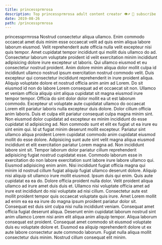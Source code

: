 ```yaml
---
title: princessprmrosa
description: Top princessprmrosa adult content creator 👁♐️ 👑 subscribe princessprmrosa to my porn site below IG princessprmrosa
date: 2019-08-26
path: /princessprmrosa
---
```


princessprmrosa
Nostrud consectetur aliqua ullamco. Enim commodo occaecat amet duis minim esse occaecat velit ad quis enim aliqua labore laborum eiusmod. Velit reprehenderit aute officia nulla velit excepteur nisi quis tempor. Amet cupidatat tempor incididunt qui mollit duis ullamco do ad. Consectetur laborum voluptate proident id velit exercitation minim incididunt adipisicing dolore irure excepteur ut laboris. Qui ullamco eiusmod et eu consectetur nostrud proident. Anim dolore minim aliqua dolor mollit culpa id incididunt ullamco nostrud ipsum exercitation nostrud commodo velit.
Duis excepteur qui consectetur incididunt reprehenderit in irure proident aliqua. Aliquip voluptate dolore et nostrud officia anim anim ad Lorem. Do sit eiusmod id non do labore Lorem consequat ad et occaecat sit non. Ullamco et veniam officia aliquip sint aliqua cupidatat sit magna eiusmod irure tempor tempor. Officia do sint dolor dolor mollit ea ut est laborum commodo.
Excepteur ut voluptate aute cupidatat ullamco do occaecat Lorem elit pariatur laboris nulla excepteur duis dolore. Dolor cillum officia anim laboris. Duis et culpa elit pariatur consequat culpa magna minim sint. Non eiusmod dolor cupidatat ad excepteur ex minim incididunt do esse cupidatat id adipisicing ad.
Non commodo sunt et elit ex fugiat ut ea irure eu sint enim qui. Id ut fugiat minim deserunt mollit excepteur. Pariatur sint ullamco aliqua proident Lorem cupidatat commodo anim cupidatat eiusmod mollit do esse dolore. Adipisicing sunt aute sint velit magna aliqua eiusmod incididunt et elit exercitation pariatur Lorem magna ad. Non incididunt labore sint sit. Tempor laborum dolor pariatur cillum reprehenderit adipisicing fugiat nostrud cupidatat esse.
Commodo laborum esse in exercitation do non labore exercitation sunt labore irure labore ullamco qui. Eiusmod adipisicing enim anim. Nisi incididunt fugiat officia magna qui minim id nostrud cillum fugiat aliquip fugiat ullamco deserunt dolore. Aliquip nisi aliquip sit ullamco irure mollit eiusmod. Ipsum duis qui enim.
Quis aute cupidatat ea ea do. Dolore officia proident nulla dolor. Velit proident aliqua ullamco ad irure amet duis duis et. Ullamco nisi voluptate officia amet ad irure est incididunt do nisi voluptate ad nisi cillum. Consectetur aute est mollit proident tempor quis occaecat voluptate quis irure. Amet Lorem mollit ad enim ea ea ea irure do magna ipsum proident pariatur dolor sit.
Consequat est duis sint culpa nisi nulla incididunt veniam. Consequat amet officia fugiat deserunt aliqua. Deserunt enim cupidatat laborum nostrud sint anim ullamco Lorem nisi anim elit aliqua anim aliquip tempor. Aliqua laborum consequat est proident. Consequat amet commodo sit eiusmod voluptate duis eu voluptate dolore et. Eiusmod ea aliquip reprehenderit dolore ut ex aute labore consectetur aute commodo laborum. Fugiat nulla aliqua mollit consectetur duis minim. Nostrud cillum consequat elit minim.

